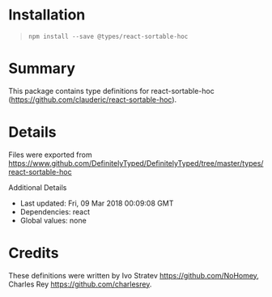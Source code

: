 # Installation
> `npm install --save @types/react-sortable-hoc`

# Summary
This package contains type definitions for react-sortable-hoc (https://github.com/clauderic/react-sortable-hoc).

# Details
Files were exported from https://www.github.com/DefinitelyTyped/DefinitelyTyped/tree/master/types/react-sortable-hoc

Additional Details
 * Last updated: Fri, 09 Mar 2018 00:09:08 GMT
 * Dependencies: react
 * Global values: none

# Credits
These definitions were written by Ivo Stratev <https://github.com/NoHomey>, Charles Rey <https://github.com/charlesrey>.
